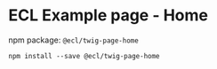 # ECL Example page - Home

npm package: `@ecl/twig-page-home`

```shell
npm install --save @ecl/twig-page-home
```
